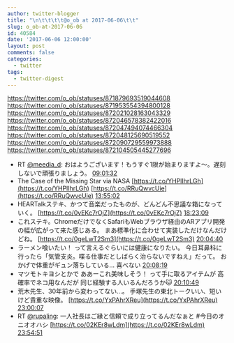 ```yaml
---
author: twitter-blogger
title: "\n\t\t\t\t@o_ob at 2017-06-06\t\t"
slug: o_ob-at-2017-06-06
id: 40584
date: '2017-06-06 12:00:00'
layout: post
comments: false
categories:
  - twitter
tags:
  - twitter-digest
---
```


https://twitter.com/o_ob/statuses/871879693519044608 https://twitter.com/o_ob/statuses/871953554394800128 https://twitter.com/o_ob/statuses/872021028163043329 https://twitter.com/o_ob/statuses/872046578382422016 https://twitter.com/o_ob/statuses/872047494074466304 https://twitter.com/o_ob/statuses/872048125690519552 https://twitter.com/o_ob/statuses/872090729559973888 https://twitter.com/o_ob/statuses/872104505445277696  

*   RT [@meedia_d](https://twitter.com/meedia_d): おはようございます！もうすぐ1限が始まりますよ～。遅刻しないで頑張りましょう。 [09:01:32](https://twitter.com/o_ob/statuses/871879693519044608)
*   The Case of the Missing Star via NASA [https://t.co/YHPlIhrLGh](https://t.co/YHPlIhrLGh) [https://t.co/RRuQwvcUie](https://t.co/RRuQwvcUie) [13:55:02](https://twitter.com/o_ob/statuses/871953554394800128)
*   HEARTalkステキ、かつて音楽だったものが、どんどん不思議な箱になっていく。 [https://t.co/0vEKc7rOjZ](https://t.co/0vEKc7rOjZ) [18:23:09](https://twitter.com/o_ob/statuses/872021028163043329)
*   これステキ。ChromeだけでなくSafariもWebブラウザ経由のARアプリ開発の幅が広がって来た感じある。 まあ標準化に合わせて実装しただけなんだけどね。 [https://t.co/0geLwT2Sm3](https://t.co/0geLwT2Sm3) [20:04:40](https://twitter.com/o_ob/statuses/872046578382422016)
*   ラーメン喰いたい！ って言えるぐらいには健康になりたい。 今日耳鼻科に行ったら「気管支炎。喋る仕事だとしばらく治らないですねえ」だって。 おかげで体重がギュン落ちしている... 喜べない [20:08:19](https://twitter.com/o_ob/statuses/872047494074466304)
*   マツモトキヨシとかで ああーこれ美味しそう！ って手に取るアイテムが 高確率でネコ用なんだが 同じ経験する人いるんだろうか🐱 [20:10:49](https://twitter.com/o_ob/statuses/872048125690519552)
*   荒木先生、30年前から変わってない...。 手塚先生の東北トークいい、短いけど貴重な映像。 [https://t.co/YxPAhrXReu](https://t.co/YxPAhrXReu) [23:00:07](https://twitter.com/o_ob/statuses/872090729559973888)
*   RT [@rupaling](https://twitter.com/rupaling): 一人社長はご縁と信頼で成り立ってるんだなぁと #今日のオニオオハシ [https://t.co/02KEr8wLdm](https://t.co/02KEr8wLdm) [23:54:51](https://twitter.com/o_ob/statuses/872104505445277696)